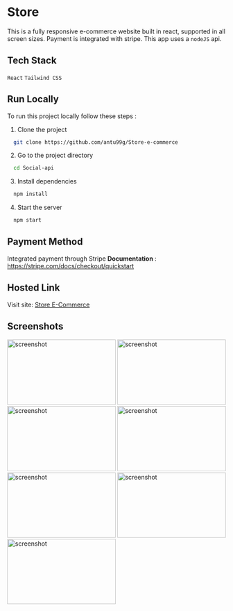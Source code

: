 # Store

This is a fully responsive e-commerce website built in react, supported in all screen sizes. Payment is integrated with stripe. This app uses a `nodeJS` api.

## Tech Stack

`React` `Tailwind CSS`

## Run Locally

To run this project locally follow these steps :

1. Clone the project

```bash
  git clone https://github.com/antu99g/Store-e-commerce
```

2. Go to the project directory

```bash
  cd Social-api
```

3. Install dependencies

```bash
  npm install
```

4. Start the server

```bash
  npm start
```

## Payment Method

Integrated payment through Stripe
**Documentation** : https://stripe.com/docs/checkout/quickstart

## Hosted Link

Visit site: [Store E-Commerce](https://store-e-commerce-0e37db.netlify.app)

## Screenshots

<img src="https://user-images.githubusercontent.com/114740896/220888054-7aee6192-d675-4d49-afa5-792fdd819e18.png" alt="screenshot" height="150" width="250">
<img src="https://user-images.githubusercontent.com/114740896/220888166-f6515017-6695-4b7e-a142-d9310dfb028f.png" alt="screenshot" height="150" width="250">
<img src="https://user-images.githubusercontent.com/114740896/220888166-f6515017-6695-4b7e-a142-d9310dfb028f.png" alt="screenshot" height="150" width="250">

<img src="https://user-images.githubusercontent.com/114740896/220888054-7aee6192-d675-4d49-afa5-792fdd819e18.png" alt="screenshot" height="150" width="250">
<img src="https://user-images.githubusercontent.com/114740896/220888166-f6515017-6695-4b7e-a142-d9310dfb028f.png" alt="screenshot" height="150" width="250">
<img src="https://user-images.githubusercontent.com/114740896/220888166-f6515017-6695-4b7e-a142-d9310dfb028f.png" alt="screenshot" height="150" width="250">

<img src="https://user-images.githubusercontent.com/114740896/220888166-f6515017-6695-4b7e-a142-d9310dfb028f.png" alt="screenshot" height="150" width="250">
